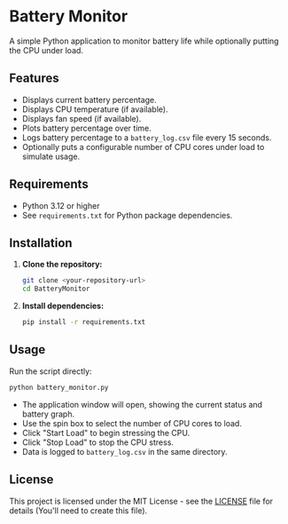 # Battery Monitor

A simple Python application to monitor battery life while optionally putting the CPU under load.

## Features

*   Displays current battery percentage.
*   Displays CPU temperature (if available).
*   Displays fan speed (if available).
*   Plots battery percentage over time.
*   Logs battery percentage to a `battery_log.csv` file every 15 seconds.
*   Optionally puts a configurable number of CPU cores under load to simulate usage.

## Requirements

*   Python 3.12 or higher
*   See `requirements.txt` for Python package dependencies.

## Installation

1.  **Clone the repository:**
    ```bash
    git clone <your-repository-url>
    cd BatteryMonitor
    ```
2.  **Install dependencies:**
    ```bash
    pip install -r requirements.txt
    ```

## Usage

Run the script directly:

```bash
python battery_monitor.py
```

*   The application window will open, showing the current status and battery graph.
*   Use the spin box to select the number of CPU cores to load.
*   Click "Start Load" to begin stressing the CPU.
*   Click "Stop Load" to stop the CPU stress.
*   Data is logged to `battery_log.csv` in the same directory.

## License

This project is licensed under the MIT License - see the [LICENSE](LICENSE) file for details (You'll need to create this file). 
